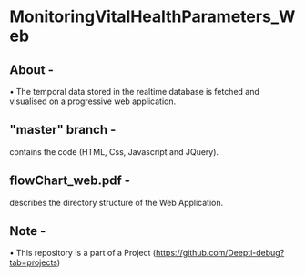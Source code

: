 MonitoringVitalHealthParameters_Web
=========================================

About -
-------
• The temporal data stored in the realtime database is fetched and visualised on a progressive web application.

"master" branch -
-----------------
contains the code (HTML, Css, Javascript and JQuery).

flowChart_web.pdf - 
------------
describes the directory structure of the Web Application.

Note -
------
• This repository is a part of a Project (https://github.com/Deepti-debug?tab=projects)
